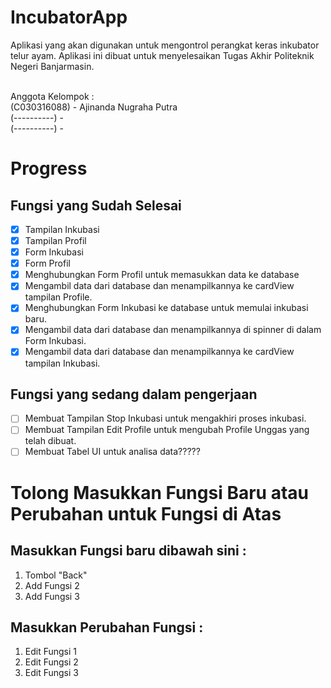 # IncubatorApp
<p>Aplikasi yang akan digunakan untuk mengontrol perangkat keras inkubator telur ayam. Aplikasi ini dibuat untuk menyelesaikan Tugas Akhir Politeknik Negeri Banjarmasin.</p>
<br>
Anggota Kelompok :
<br>(C030316088) - Ajinanda Nugraha Putra
<br>(----------) - 
<br>(----------) - 

# Progress

## Fungsi yang Sudah Selesai

- [x] Tampilan Inkubasi
- [x] Tampilan Profil
- [x] Form Inkubasi
- [x] Form Profil
- [x] Menghubungkan Form Profil untuk memasukkan data ke database
- [x] Mengambil data dari database dan menampilkannya ke cardView tampilan Profile.
- [x] Menghubungkan Form Inkubasi ke database untuk memulai inkubasi baru.
- [x] Mengambil data dari database dan menampilkannya di spinner di dalam Form Inkubasi.
- [x] Mengambil data dari database dan menampilkannya ke cardView tampilan Inkubasi.

## Fungsi yang sedang dalam pengerjaan

- [ ] Membuat Tampilan Stop Inkubasi untuk mengakhiri proses inkubasi.
- [ ] Membuat Tampilan Edit Profile untuk mengubah Profile Unggas yang telah dibuat.
- [ ] Membuat Tabel UI untuk analisa data?????

# Tolong Masukkan Fungsi Baru atau Perubahan untuk Fungsi di Atas
## Masukkan Fungsi baru dibawah sini :

1. Tombol "Back" 
1. Add Fungsi 2
1. Add Fungsi 3 

## Masukkan Perubahan Fungsi :

1. Edit Fungsi 1
1. Edit Fungsi 2
1. Edit Fungsi 3
